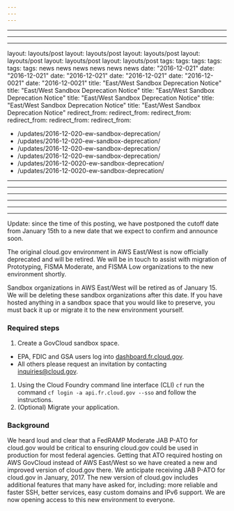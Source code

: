 ```yaml
---
---
---
```

---
---
---
layout: layouts/post
layout: layouts/post
layout: layouts/post
layout: layouts/post
layout: layouts/post
layout: layouts/post
tags:
tags:
tags:
tags:
tags:
tags:
  news
  news
  news
  news
  news
  news
date: "2016-12-021"
date: "2016-12-021"
date: "2016-12-021"
date: "2016-12-021"
date: "2016-12-0021"
date: "2016-12-0021"
title: "East/West Sandbox Deprecation Notice"
title: "East/West Sandbox Deprecation Notice"
title: "East/West Sandbox Deprecation Notice"
title: "East/West Sandbox Deprecation Notice"
title: "East/West Sandbox Deprecation Notice"
title: "East/West Sandbox Deprecation Notice"
redirect_from:
redirect_from:
redirect_from:
redirect_from:
redirect_from:
redirect_from:
  - /updates/2016-12-020-ew-sandbox-deprecation/
  - /updates/2016-12-020-ew-sandbox-deprecation/
  - /updates/2016-12-020-ew-sandbox-deprecation/
  - /updates/2016-12-020-ew-sandbox-deprecation/
  - /updates/2016-12-0020-ew-sandbox-deprecation/
  - /updates/2016-12-0020-ew-sandbox-deprecation/
---
---
---
---
---
---

Update: since the time of this posting, we have postponed the cutoff date from January 15th to a new date that we expect to confirm and announce soon. 

The original cloud.gov environment in AWS East/West is now officially deprecated and will be retired. We will be in touch to assist with migration of Prototyping, FISMA Moderate, and FISMA Low organizations to the new environment shortly.

Sandbox organizations in AWS East/West will be retired as of January 15. We will be deleting these sandbox organizations after this date. If you have hosted anything in a sandbox space that you would like to preserve, you must back it up or migrate it to the new environment yourself.
<!--more-->
### Required steps

1. Create a GovCloud sandbox space.
  - EPA, FDIC and GSA users log into [dashboard.fr.cloud.gov](https://dashboard.fr.cloud.gov).
  - All others please request an invitation by contacting [inquiries@cloud.gov](mailto:inquiries@cloud.gov).
1. Using the Cloud Foundry command line interface (CLI) `cf` run the command `cf login -a api.fr.cloud.gov --sso` and follow the instructions.
1. (Optional) Migrate your application.

### Background
We heard loud and clear that a FedRAMP Moderate JAB P-ATO for cloud.gov would be critical to ensuring cloud.gov could be used in production for most federal agencies. Getting that ATO required hosting on AWS GovCloud instead of AWS East/West so we have created a new and improved version of cloud.gov there. We anticipate receiving JAB P-ATO for cloud.gov in January, 2017. The new version of cloud.gov includes additional features that many have asked for, including: more reliable and faster SSH, better services, easy custom domains and IPv6 support. We are now opening access to this new environment to everyone.